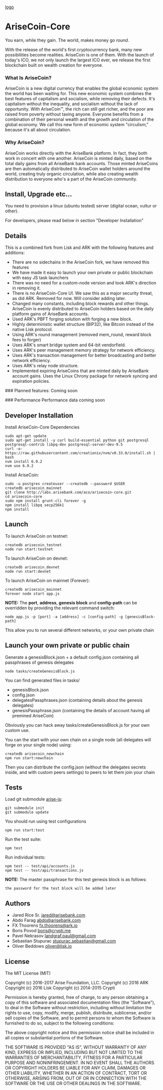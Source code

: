 [logo]

# AriseCoin-Core
You earn, while they gain.
The world, makes money go round.

With the release of the world's first cryptocurrency bank, many new possibilities 
become realities. AriseCoin is one of them. With the launch of today's ICO, we 
not only launch the largest ICO ever, we release the first blockchain built on 
wealth creation for everyone.

### What Is AriseCoin?
AriseCoin is a new digital currency that enables the global economic system the 
world has been waiting for. This new economic system combines the best features 
of capitalism and socialism, while removing their defects. It's capitalism without 
the inequality, and socialism without the lack of opportunity. With AriseCoin™, 
the rich can still get richer, and the poor are raised from poverty without taxing 
anyone. Everyone benefits from a combination of their personal wealth and the 
growth and circulation of the global economy. We call this new form of economic 
system "circulism," because it's all about circulation.

### Why AriseCoin?
AriseCoin works directly with the AriseBank platform. In fact, they both work 
in concert with one another. AriseCoin is minted daily, based on the total daily
gains from all AriseBank bank accounts. Those minted AriseCoins are then automatically 
distributed to AriseCoin wallet holders around the world, creating truly organic 
circulation, while also creating wealth distribution to everyone who's a part of 
the AriseCoin community.


## Install, Upgrade etc...
You need to provision a linux (ubuntu tested) server (digital ocean, vultur or other).


For developers, please read below in section "Developer Installation"

## Details

This is a combined fork from Lisk and ARK with the following features and additions:
- There are no sidechains in the AriseCoin fork, we have removed this features
- We have made it easy to launch your own private or public blockchain with easy JS task launchers
- There was no need for a custom-node version and took ARK's direction in removing it.
- There is no AriseCoin-Core UI. We saw this as a major security threat, as did ARK. Removed for now. Will consider adding later.
- Changed many constants, including block rewards and other things. AriseCoin is evenly distributed to AriseCoin holders based on the daily platform gains of AriseBank accounts.
- Used ARK's PBFT forging solution with forging a new block.
- Highly deterministic wallet structure (BIP32), like Bitcoin instead of the native Lisk protocol.
- Using ARK's round management (removed mem_round, reward block fees to forger)
- Uses ARK's smart bridge system and 64-bit vendorfield.
- Uses ARK's peer management memory strategy for network efficiency.
- Uses ARK's transaction management for better broadcasting and better network efficiency.
- Uses ARK's relay node structure.
- Implemented expiring AriseCoins that are minted daily by AriseBank account gains. Uses the Linux Chrony package for network syncing and expiration policies.

### Planned features:
Coming soon

### Performance
Performance data coming soon


## Developer Installation

Install AriseCoin-Core Dependencies 

```
sudo apt-get update
sudo apt-get install -y curl build-essential python git postgresql postgresql-contrib libpq-dev postgresql-server-dev-9.5
curl -o- https://raw.githubusercontent.com/creationix/nvm/v0.33.0/install.sh | bash
nvm install 6.9.2
nvm use 6.9.2
```

Install AriseCoin:

```
sudo -u postgres createuser --createdb --password $USER
createdb arisecoin_mainnet
git clone http://labs.arisebank.com/aco/arisecoin-core.git
cd arisecoin-core
sudo npm install grunt-cli forever -g
npm install libpq secp256k1
npm install
```

## Launch
To launch AriseCoin on testnet:
```
createdb arisecoin_testnet
node run start:testnet
```

To launch AriseCoin on devnet:
```
createdb arisecoin_devnet
node run start:devnet
```

To launch AriseCoin on mainnet (Forever):
```
createdb arisecoin_mainnet
forever node start app.js
```

**NOTE:** The **port**, **address**, **genesis block** and **config-path** can be overridden by providing the relevant command switch:
```
node app.js -p [port] -a [address] -c [config-path] -g [genesisBlock-path]
```
This allow you to run several different networks, or your own private chain


## Launch your own private or public chain
Generate a genesisBlock.json + a default config.json containing all passphrases of genesis delegates
```
node tasks/createGenesisBlock.js
```
You can find generated files in tasks/
- genesisBlock.json
- config.json
- delegatesPassphrases.json (containing details about the genesis delegates)
- genesisPassphrase.json (containing the details of account having all premined AriseCoin)

Obviously you can hack away tasks/createGenesisBlock.js for your own custom use.

You can the start with your own chain on a single node (all delegates will forge on your single node) using:
```
createdb arisecoin_newchain
npm run start:newchain
```

Then you can distribute the config.json (without the delegates secrets inside, and with custom peers settings) to peers to let them join your chain


## Tests
Load git submodule [arise-js](https://github.com/arisebank/arise-js):
```
git submodule init
git submodule update
```

You should run using test configurations

```
npm run start:test
```

Run the test suite:

```
npm test
```

Run individual tests:

```
npm test -- test/api/accounts.js
npm test -- test/api/transactions.js
```

**NOTE:** The master passphrase for this test genesis block is as follows:

```
the password for the test block will be added later
```


## Authors
- Jared Rice Sr. <jared@arisebank.com>
- Abdo Farag <abdo@arisebank.com>
- FX Thoorens <fx.thoorens@ark.io>
- Boris Povod <boris@crypti.me>
- Pavel Nekrasov <landgraf.paul@gmail.com>
- Sebastian Stupurac <stupurac.sebastian@gmail.com>
- Oliver Beddows <oliver@lisk.io>

## License

The MIT License (MIT)

Copyright (c) 2016-2017 Arise Foundation, LLC.
Copyright (c) 2016 ARK
Copyright (c) 2016 Lisk
Copyright (c) 2014-2015 Crypti

Permission is hereby granted, free of charge, to any person obtaining a copy of this software and associated documentation files (the "Software"), to deal in the Software without restriction, including without limitation the rights to use, copy, modify, merge, publish, distribute, sublicense, and/or sell copies of the Software, and to permit persons to whom the Software is furnished to do so, subject to the following conditions:  

The above copyright notice and this permission notice shall be included in all copies or substantial portions of the Software.

THE SOFTWARE IS PROVIDED "AS IS", WITHOUT WARRANTY OF ANY KIND, EXPRESS OR IMPLIED, INCLUDING BUT NOT LIMITED TO THE WARRANTIES OF MERCHANTABILITY, FITNESS FOR A PARTICULAR PURPOSE AND NONINFRINGEMENT. IN NO EVENT SHALL THE AUTHORS OR COPYRIGHT HOLDERS BE LIABLE FOR ANY CLAIM, DAMAGES OR OTHER LIABILITY, WHETHER IN AN ACTION OF CONTRACT, TORT OR OTHERWISE, ARISING FROM, OUT OF OR IN CONNECTION WITH THE SOFTWARE OR THE USE OR OTHER DEALINGS IN THE SOFTWARE.


[logo]: http://labs.arisebank.com/aco/arisecoin-core/blob/master/arisecoin-core.png "AriseCoin header"

